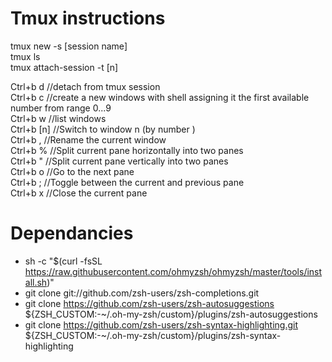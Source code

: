# Tmux instructions

tmux new -s [session name] <br/>
tmux ls                    <br/>
tmux attach-session -t [n] <br/>

Ctrl+b d                    //detach from tmux session<br/>
Ctrl+b c                    //create a new windows with shell assigning it the first available number from range 0...9<br/>
Ctrl+b w                    //list windows<br/>
Ctrl+b [n]                  //Switch to window n (by number )<br/>
Ctrl+b ,                    //Rename the current window<br/>
Ctrl+b %                    //Split current pane horizontally into two panes<br/>
Ctrl+b "                    //Split current pane vertically into two panes<br/>
Ctrl+b o                    //Go to the next pane<br/>
Ctrl+b ;                    //Toggle between the current and previous pane<br/>
Ctrl+b x                    //Close the current pane<br/>

# Dependancies
* sh -c "$(curl -fsSL https://raw.githubusercontent.com/ohmyzsh/ohmyzsh/master/tools/install.sh)"<br/>
* git clone git://github.com/zsh-users/zsh-completions.git<br/>
* git clone https://github.com/zsh-users/zsh-autosuggestions ${ZSH_CUSTOM:-\~/.oh-my-zsh/custom}/plugins/zsh-autosuggestions<br/>
* git clone https://github.com/zsh-users/zsh-syntax-highlighting.git ${ZSH_CUSTOM:-\~/.oh-my-zsh/custom}/plugins/zsh-syntax-highlighting<br/>


